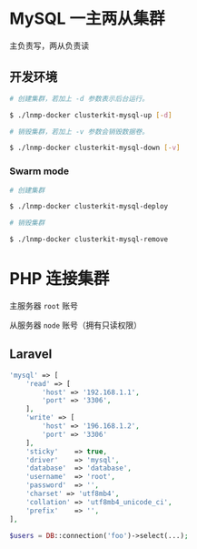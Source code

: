 # MySQL 一主两从集群

主负责写，两从负责读

## 开发环境

```bash
# 创建集群，若加上 -d 参数表示后台运行。

$ ./lnmp-docker clusterkit-mysql-up [-d]

# 销毁集群，若加上 -v 参数会销毁数据卷。

$ ./lnmp-docker clusterkit-mysql-down [-v]
```

### Swarm mode

```bash
# 创建集群

$ ./lnmp-docker clusterkit-mysql-deploy

# 销毁集群

$ ./lnmp-docker clusterkit-mysql-remove
```

# PHP 连接集群

主服务器 `root` 账号

从服务器 `node` 账号（拥有只读权限）

## Laravel

```php
'mysql' => [
    'read' => [
        'host' => '192.168.1.1',
        'port' => '3306',
    ],
    'write' => [
        'host' => '196.168.1.2',
        'port' => '3306'
    ],
    'sticky'    => true,
    'driver'    => 'mysql',
    'database'  => 'database',
    'username'  => 'root',
    'password'  => '',
    'charset' => 'utf8mb4',
    'collation' => 'utf8mb4_unicode_ci',
    'prefix'    => '',
],
```

```php
$users = DB::connection('foo')->select(...);
```
